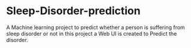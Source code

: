 # Sleep-Disorder-prediction
A Machine learning project to predict whether a person is suffering from sleep disorder or not in this project  a Web UI is created to Predict the disorder. 
